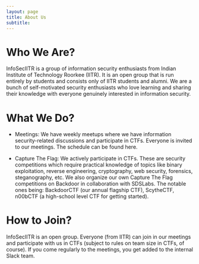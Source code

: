 ```yaml
---
layout: page
title: About Us
subtitle: 
---
```


# Who We Are?

InfoSecIITR is a group of information security enthusiasts from Indian Institute of Technology Roorkee (IITR). It is an open group that is run entirely by students and consists only of IITR students and alumni. We are a bunch of self-motivated security enthusiasts who love learning and sharing their knowledge with everyone genuinely interested in information security.

# What We Do?

* Meetings: We have weekly meetups where we have information security-related discussions and participate in CTFs. Everyone is invited to our meetings. The schedule can be found here.

* Capture The Flag: We actively participate in CTFs. These are security competitions which require practical knowledge of topics like binary exploitation, reverse engineering, cryptography, web security, forensics, steganography, etc. We also organize our own Capture The Flag competitions on Backdoor in collaboration with SDSLabs. The notable ones being: BackdoorCTF (our annual flagship CTF), ScytheCTF, n00bCTF (a high-school level CTF for getting started).

# How to Join?
InfoSecIITR is an open group. Everyone (from IITR) can join in our meetings and participate with us in CTFs (subject to rules on team size in CTFs, of course). If you come regularly to the meetings, you get added to the internal Slack team.
